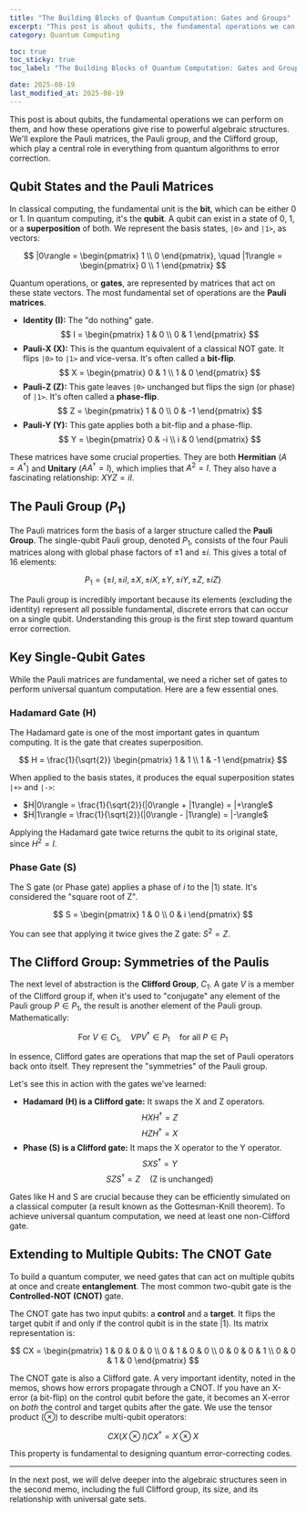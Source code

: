 ```yaml
---
title: "The Building Blocks of Quantum Computation: Gates and Groups"
excerpt: "This post is about qubits, the fundamental operations we can perform on them, and how these operations give rise to powerful algebraic structures. We'll explore the Pauli matrices, the Pauli group, and the Clifford group, which play a central role in everything from quantum algorithms to error correction."
category: Quantum Computing

toc: true
toc_sticky: true
toc_label: "The Building Blocks of Quantum Computation: Gates and Groups"

date: 2025-08-19
last_modified_at: 2025-08-19
---
```




This post is about qubits, the fundamental operations we can perform on them, and how these operations give rise to powerful algebraic structures. 
We'll explore the Pauli matrices, the Pauli group, and the Clifford group, which play a central role in everything from quantum algorithms to error correction.


##  Qubit States and the Pauli Matrices

In classical computing, the fundamental unit is the **bit**, which can be either 0 or 1. In quantum computing, it's the **qubit**. A qubit can exist in a state of 0, 1, or a **superposition** of both. We represent the basis states, `|0>` and `|1>`, as vectors:

$$
|0\rangle = \begin{pmatrix} 1 \\ 0 \end{pmatrix}, \quad |1\rangle = \begin{pmatrix} 0 \\ 1 \end{pmatrix}
$$

Quantum operations, or **gates**, are represented by matrices that act on these state vectors. The most fundamental set of operations are the **Pauli matrices**.

* **Identity (I):** The "do nothing" gate.
    $$ I = \begin{pmatrix} 1 & 0 \\ 0 & 1 \end{pmatrix} $$
* **Pauli-X (X):** This is the quantum equivalent of a classical NOT gate. It flips `|0>` to `|1>` and vice-versa. It's often called a **bit-flip**.
    $$ X = \begin{pmatrix} 0 & 1 \\ 1 & 0 \end{pmatrix} $$
* **Pauli-Z (Z):** This gate leaves `|0>` unchanged but flips the sign (or phase) of `|1>`. It's often called a **phase-flip**.
    $$ Z = \begin{pmatrix} 1 & 0 \\ 0 & -1 \end{pmatrix} $$
* **Pauli-Y (Y):** This gate applies both a bit-flip and a phase-flip.
    $$ Y = \begin{pmatrix} 0 & -i \\ i & 0 \end{pmatrix} $$

These matrices have some crucial properties. They are both **Hermitian** ($A = A^\dagger$) and **Unitary** ($A A^\dagger = I$), which implies that $A^2 = I$. They also have a fascinating relationship: $XYZ = iI$.



## The Pauli Group ($P_1$)

The Pauli matrices form the basis of a larger structure called the **Pauli Group**. The single-qubit Pauli group, denoted $P_1$, consists of the four Pauli matrices along with global phase factors of $\pm 1$ and $\pm i$. This gives a total of 16 elements:

$$
P_1 = \{\pm I, \pm iI, \pm X, \pm iX, \pm Y, \pm iY, \pm Z, \pm iZ\}
$$

The Pauli group is incredibly important because its elements (excluding the identity) represent all possible fundamental, discrete errors that can occur on a single qubit. Understanding this group is the first step toward quantum error correction.



## Key Single-Qubit Gates

While the Pauli matrices are fundamental, we need a richer set of gates to perform universal quantum computation. Here are a few essential ones.

### Hadamard Gate (H)

The Hadamard gate is one of the most important gates in quantum computing. It is the gate that creates superposition.

$$
H = \frac{1}{\sqrt{2}} \begin{pmatrix} 1 & 1 \\ 1 & -1 \end{pmatrix}
$$

When applied to the basis states, it produces the equal superposition states `|+>` and `|->`:
* $H|0\rangle = \frac{1}{\sqrt{2}}(|0\rangle + |1\rangle) = |+\rangle$
* $H|1\rangle = \frac{1}{\sqrt{2}}(|0\rangle - |1\rangle) = |-\rangle$

Applying the Hadamard gate twice returns the qubit to its original state, since $H^2 = I$.

### Phase Gate (S)

The S gate (or Phase gate) applies a phase of $i$ to the $|1\rangle$ state. It's considered the "square root of Z".

$$
S = \begin{pmatrix} 1 & 0 \\ 0 & i \end{pmatrix}
$$

You can see that applying it twice gives the Z gate: $S^2 = Z$.



## The Clifford Group: Symmetries of the Paulis

The next level of abstraction is the **Clifford Group**, $C_1$. A gate $V$ is a member of the Clifford group if, when it's used to "conjugate" any element of the Pauli group $P \in P_1$, the result is another element of the Pauli group. Mathematically:

$$
\text{For } V \in C_1, \quad V P V^\dagger \in P_1 \quad \text{for all } P \in P_1
$$

In essence, Clifford gates are operations that map the set of Pauli operators back onto itself. They represent the "symmetries" of the Pauli group.

Let's see this in action with the gates we've learned:

* **Hadamard (H) is a Clifford gate:** It swaps the X and Z operators.
    $$ H X H^\dagger = Z $$
    $$ H Z H^\dagger = X $$
* **Phase (S) is a Clifford gate:** It maps the X operator to the Y operator.
    $$ S X S^\dagger = Y $$
    $$ S Z S^\dagger = Z \quad (\text{Z is unchanged})$$

Gates like H and S are crucial because they can be efficiently simulated on a classical computer (a result known as the Gottesman-Knill theorem). To achieve universal quantum computation, we need at least one non-Clifford gate.



## Extending to Multiple Qubits: The CNOT Gate

To build a quantum computer, we need gates that can act on multiple qubits at once and create **entanglement**. The most common two-qubit gate is the **Controlled-NOT (CNOT)** gate.

The CNOT gate has two input qubits: a **control** and a **target**. It flips the target qubit if and only if the control qubit is in the state $|1\rangle$. Its matrix representation is:

$$
CX = \begin{pmatrix}
1 & 0 & 0 & 0 \\
0 & 1 & 0 & 0 \\
0 & 0 & 0 & 1 \\
0 & 0 & 1 & 0
\end{pmatrix}
$$

The CNOT gate is also a Clifford gate. A very important identity, noted in the memos, shows how errors propagate through a CNOT. If you have an X-error (a bit-flip) on the control qubit before the gate, it becomes an X-error on *both* the control and target qubits after the gate. We use the tensor product ($\otimes$) to describe multi-qubit operators:

$$
CX (X \otimes I) CX^\dagger = X \otimes X
$$

This property is fundamental to designing quantum error-correcting codes.

---

In the next post, we will delve deeper into the algebraic structures seen in the second memo, including the full Clifford group, its size, and its relationship with universal gate sets.